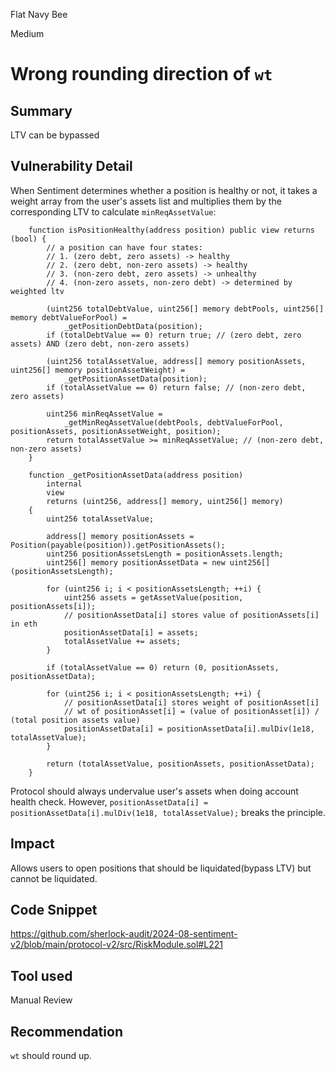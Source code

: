 Flat Navy Bee

Medium

# Wrong rounding direction of `wt`

## Summary

LTV can be bypassed 

## Vulnerability Detail

When Sentiment determines whether a position is healthy or not, it takes a weight array from the user's assets list and multiplies them by the corresponding LTV to calculate `minReqAssetValue`:
```solidity
    function isPositionHealthy(address position) public view returns (bool) {
        // a position can have four states:
        // 1. (zero debt, zero assets) -> healthy
        // 2. (zero debt, non-zero assets) -> healthy
        // 3. (non-zero debt, zero assets) -> unhealthy
        // 4. (non-zero assets, non-zero debt) -> determined by weighted ltv

        (uint256 totalDebtValue, uint256[] memory debtPools, uint256[] memory debtValueForPool) =
            _getPositionDebtData(position);
        if (totalDebtValue == 0) return true; // (zero debt, zero assets) AND (zero debt, non-zero assets)

        (uint256 totalAssetValue, address[] memory positionAssets, uint256[] memory positionAssetWeight) =
            _getPositionAssetData(position);
        if (totalAssetValue == 0) return false; // (non-zero debt, zero assets)

        uint256 minReqAssetValue =
            _getMinReqAssetValue(debtPools, debtValueForPool, positionAssets, positionAssetWeight, position);
        return totalAssetValue >= minReqAssetValue; // (non-zero debt, non-zero assets)
    }
```
```solidity
    function _getPositionAssetData(address position)
        internal
        view
        returns (uint256, address[] memory, uint256[] memory)
    {
        uint256 totalAssetValue;

        address[] memory positionAssets = Position(payable(position)).getPositionAssets();
        uint256 positionAssetsLength = positionAssets.length;
        uint256[] memory positionAssetData = new uint256[](positionAssetsLength);

        for (uint256 i; i < positionAssetsLength; ++i) {
            uint256 assets = getAssetValue(position, positionAssets[i]);
            // positionAssetData[i] stores value of positionAssets[i] in eth
            positionAssetData[i] = assets;
            totalAssetValue += assets;
        }

        if (totalAssetValue == 0) return (0, positionAssets, positionAssetData);

        for (uint256 i; i < positionAssetsLength; ++i) {
            // positionAssetData[i] stores weight of positionAsset[i]
            // wt of positionAsset[i] = (value of positionAsset[i]) / (total position assets value)
            positionAssetData[i] = positionAssetData[i].mulDiv(1e18, totalAssetValue);
        }

        return (totalAssetValue, positionAssets, positionAssetData);
    }
```

Protocol should always undervalue user's assets when doing account health check. However, `positionAssetData[i] = positionAssetData[i].mulDiv(1e18, totalAssetValue);` breaks the principle. 

## Impact

Allows users to open positions that should be liquidated(bypass LTV) but cannot be liquidated.

## Code Snippet

https://github.com/sherlock-audit/2024-08-sentiment-v2/blob/main/protocol-v2/src/RiskModule.sol#L221

## Tool used

Manual Review

## Recommendation

`wt` should round up.
